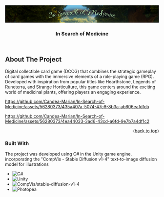 <!-- PROJECT LOGO -->
<br />
<div align="center">
  <a href="https://github.com/Candea-Marian/In-Search-of-Medicine">
    <img src="images/logo_game.png" alt="Logo">
  </a>

  <h3 align="center">In Search of Medicine</h3>
    <br />
  </p>
</div>

<!-- ABOUT THE PROJECT -->
## About The Project

  Digital collectible card game (DCCG) that 
combines the strategic gameplay of card games with the immersive 
elements of a role-playing game (RPG). Developed with inspiration from 
popular titles like Hearthstone, Legends of Runeterra, and Strange 
Horticulture, this game centers around the exciting world of medicinal plants, 
offering players an engaging experience. 





https://github.com/Candea-Marian/In-Search-of-Medicine/assets/56280373/435a407a-5074-47c8-8b3a-ab606eafdfcb



https://github.com/Candea-Marian/In-Search-of-Medicine/assets/56280373/4ea44033-3ad6-43cd-a6fd-9e7b7a4df1c2




<p align="right">(<a href="#readme-top">back to top</a>)</p>



### Built With

  The project was developed using C# in the Unity game engine, 
incorporating the "CompVis - Stable Diffusion v1-4" text-to-image 
diffusion model for illustrations

* ![C#](https://img.shields.io/badge/c%23-%23239120.svg?style=for-the-badge&logo=c-sharp&logoColor=white)
* ![Unity](https://img.shields.io/badge/unity-%23000000.svg?style=for-the-badge&logo=unity&logoColor=white)
* ![CompVis/stable-diffusion-v1-4](https://img.shields.io/badge/CompVis%20stable%20diffusion%20v14-blue)
* ![Photopea](https://img.shields.io/badge/Photopea-indigo)

